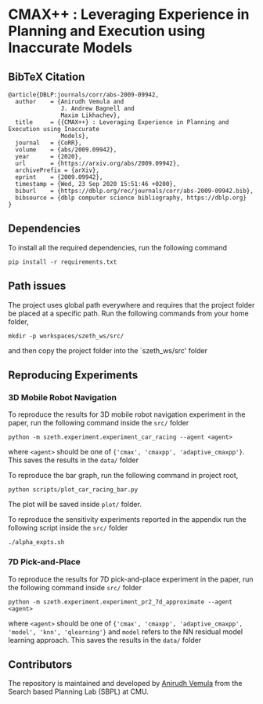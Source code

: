 # CMAX++ : Leveraging Experience in Planning and Execution using Inaccurate Models
## BibTeX Citation

```
@article{DBLP:journals/corr/abs-2009-09942,
  author    = {Anirudh Vemula and
               J. Andrew Bagnell and
               Maxim Likhachev},
  title     = {{CMAX++} : Leveraging Experience in Planning and Execution using Inaccurate
               Models},
  journal   = {CoRR},
  volume    = {abs/2009.09942},
  year      = {2020},
  url       = {https://arxiv.org/abs/2009.09942},
  archivePrefix = {arXiv},
  eprint    = {2009.09942},
  timestamp = {Wed, 23 Sep 2020 15:51:46 +0200},
  biburl    = {https://dblp.org/rec/journals/corr/abs-2009-09942.bib},
  bibsource = {dblp computer science bibliography, https://dblp.org}
}
```

## Dependencies

To install all the required dependencies, run the following command

``` shell
pip install -r requirements.txt
```

## Path issues

The project uses global path everywhere and requires that the project folder be placed at a specific path. Run the following commands from your home folder,

``` shell
mkdir -p workspaces/szeth_ws/src/
```

and then copy the project folder into the `szeth_ws/src' folder

## Reproducing Experiments

### 3D Mobile Robot Navigation

To reproduce the results for 3D mobile robot navigation experiment in the paper, run the following command inside the `src/` folder 

``` shell
python -m szeth.experiment.experiment_car_racing --agent <agent>
```
where `<agent>` should be one of `{'cmax', 'cmaxpp', 'adaptive_cmaxpp'}`. This saves the results in the `data/` folder

To reproduce the bar graph, run the following command in project root,

``` shell
python scripts/plot_car_racing_bar.py
```
The plot will be saved inside `plot/` folder.

To reproduce the sensitivity experiments reported in the appendix run the following script inside the `src/` folder

``` shell
./alpha_expts.sh
```

### 7D Pick-and-Place

To reproduce the results for 7D pick-and-place experiment in the paper, run the following command inside `src/` folder

``` shell
python -m szeth.experiment.experiment_pr2_7d_approximate --agent <agent>
```
where `<agent>` should be one of `{'cmax', 'cmaxpp', 'adaptive_cmaxpp', 'model', 'knn', 'qlearning'}` and `model` refers to the NN residual model learning approach. This saves the results in the `data/` folder

## Contributors

The repository is maintained and developed by [Anirudh Vemula](https://vvanirudh.github.io) from the Search based Planning Lab (SBPL) at CMU.
